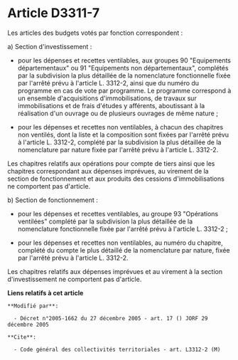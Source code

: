 # Article D3311-7

Les articles des budgets votés par fonction correspondent :

a) Section d'investissement :

- pour les dépenses et recettes ventilables, aux groupes 90 "Equipements départementaux" ou 91 "Equipements non
départementaux", complétés par la subdivision la plus détaillée de la nomenclature fonctionnelle fixée par l'arrêté prévu à
l'article L. 3312-2, ainsi que du numéro du programme en cas de vote par programme. Le programme correspond à un ensemble
d'acquisitions d'immobilisations, de travaux sur immobilisations et de frais d'études y afférents, aboutissant à la
réalisation d'un ouvrage ou de plusieurs ouvrages de même nature ;

- pour les dépenses et recettes non ventilables, à chacun des chapitres non ventilés, dont la liste et la composition sont
fixées par l'arrêté prévu à l'article L. 3312-2, complété par la subdivision la plus détaillée de la nomenclature par nature
fixée par l'arrêté prévu à l'article L. 3312-2.

Les chapitres relatifs aux opérations pour compte de tiers ainsi que les chapitres correspondant aux dépenses imprévues, au
virement de la section de fonctionnement et aux produits des cessions d'immobilisations ne comportent pas d'article.

b) Section de fonctionnement :

- pour les dépenses et recettes ventilables, au groupe 93 "Opérations ventilées" complété par la subdivision la plus
détaillée de la nomenclature fonctionnelle fixée par l'arrêté prévu à l'article L. 3312-2 ;

- pour les dépenses et recettes non ventilables, au numéro du chapitre, complété du compte le plus détaillé de la
nomenclature par nature, fixée par l'arrêté prévu à l'article L. 3312-2.

Les chapitres relatifs aux dépenses imprévues et au virement à la section d'investissement ne comportent pas d'article.

**Liens relatifs à cet article**

	**Modifié par**:

	  - Décret n°2005-1662 du 27 décembre 2005 - art. 17 () JORF 29 décembre 2005

	**Cite**:

	  - Code général des collectivités territoriales - art. L3312-2 (M)
